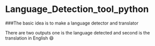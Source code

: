 # Language_Detection_tool_python

###The basic idea is to make a language detector and translator 

There are two outputs one is the language detected and second is the translation in English :smile:
